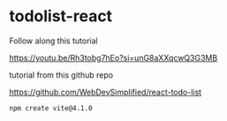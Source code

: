 # todolist-react 

Follow along this tutorial 

https://youtu.be/Rh3tobg7hEo?si=unG8aXXqcwQ3G3MB

tutorial from this github repo

https://github.com/WebDevSimplified/react-todo-list

```
npm create vite@4.1.0
```
